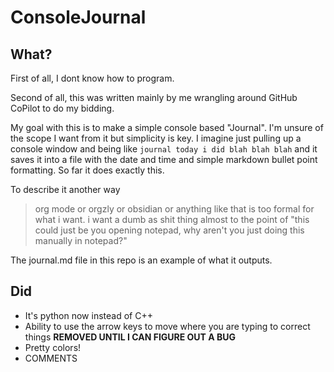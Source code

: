 # ConsoleJournal

## What?

First of all, I dont know how to program.

Second of all, this was written mainly by me wrangling around GitHub CoPilot to do my bidding.

My goal with this is to make a simple console based "Journal". I'm unsure of the scope I want from it but simplicity is key. I imagine just pulling up a console window and being like ``journal today i did blah blah blah`` and it saves it into a file with the date and time and simple markdown bullet point formatting. So far it does exactly this.

To describe it another way

> org mode or orgzly or obsidian or anything like that is too formal for what i want. i want a dumb as shit thing almost to the point of "this could just be you opening notepad, why aren't you just doing this manually in notepad?"

The journal.md file in this repo is an example of what it outputs.

## Did

* It's python now instead of C++
* Ability to use the arrow keys to move where you are typing to correct things **REMOVED UNTIL I CAN FIGURE OUT A BUG**
* Pretty colors!
* COMMENTS

